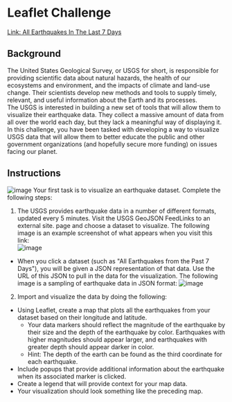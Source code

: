 # Leaflet Challenge
[Link: All Earthquakes In The Last 7 Days](https://liceloo.github.io/leaflet-challenge/)
## Background
The United States Geological Survey, or USGS for short, is responsible for providing scientific data about natural hazards, the health of our ecosystems and environment, and the impacts of climate and land-use change. Their scientists develop new methods and tools to supply timely, relevant, and useful information about the Earth and its processes.  
The USGS is interested in building a new set of tools that will allow them to visualize their earthquake data. They collect a massive amount of data from all over the world each day, but they lack a meaningful way of displaying it. In this challenge, you have been tasked with developing a way to visualize USGS data that will allow them to better educate the public and other government organizations (and hopefully secure more funding) on issues facing our planet.  
## Instructions
![image](https://github.com/liceloo/leaflet-challenge/assets/90805881/4eb48bbd-38dc-44ae-827f-f61d058952ab)
Your first task is to visualize an earthquake dataset. Complete the following steps:  
1. The USGS provides earthquake data in a number of different formats, updated every 5 minutes. Visit the USGS GeoJSON FeedLinks to an external site. page and choose a dataset to visualize. The following image is an example screenshot of what appears when you visit this link:  
![image](https://github.com/liceloo/leaflet-challenge/assets/90805881/ec6ab286-80d6-4d3d-a824-9924af3c0807)   
* When you click a dataset (such as "All Earthquakes from the Past 7 Days"), you will be given a JSON representation of that data. Use the URL of this JSON to pull in the data for the visualization. The following image is a sampling of earthquake data in JSON format:
![image](https://github.com/liceloo/leaflet-challenge/assets/90805881/7f0b5023-e1ae-4eab-9b5d-6fe0d0ad8a3d)
2. Import and visualize the data by doing the following:  
* Using Leaflet, create a map that plots all the earthquakes from your dataset based on their longitude and latitude.  
  * Your data markers should reflect the magnitude of the earthquake by their size and the depth of the earthquake by color. Earthquakes with higher magnitudes should appear larger, and earthquakes with greater depth should appear darker in color.  
  * Hint: The depth of the earth can be found as the third coordinate for each earthquake.
* Include popups that provide additional information about the earthquake when its associated marker is clicked.
* Create a legend that will provide context for your map data.
* Your visualization should look something like the preceding map.
